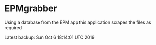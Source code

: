 # EPMgrabber
Using a database from the EPM app this application scrapes the files as required


Latest backup: Sun Oct 6 18:14:01 UTC 2019
